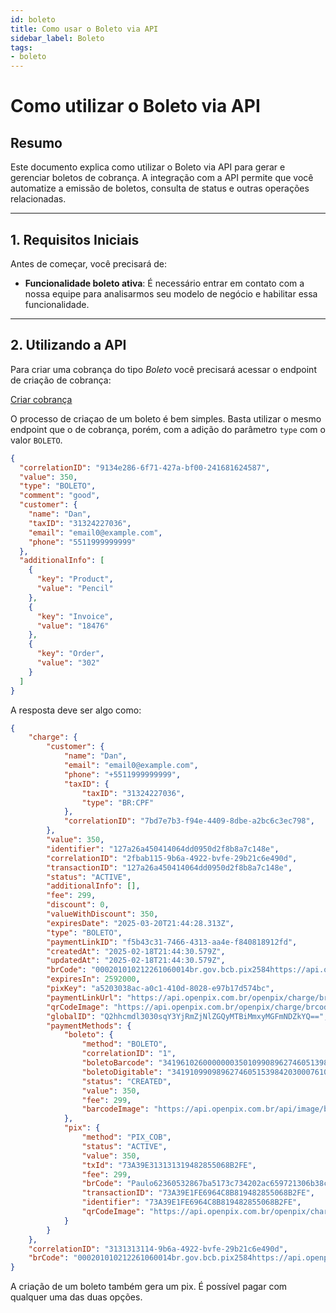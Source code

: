 ```yaml
---
id: boleto
title: Como usar o Boleto via API
sidebar_label: Boleto
tags:
- boleto
---
```


# Como utilizar o Boleto via API

## Resumo

Este documento explica como utilizar o Boleto via API para gerar e gerenciar boletos de cobrança. A integração com a API permite que você automatize a emissão de boletos, consulta de status e outras operações relacionadas.

---

## 1. Requisitos Iniciais

Antes de começar, você precisará de:

- **Funcionalidade boleto ativa**: É necessário entrar em contato com a nossa equipe para analisarmos seu modelo de negócio e habilitar essa funcionalidade.

---

## 2. Utilizando a API

Para criar uma cobrança do tipo *Boleto* você precisará acessar o endpoint de criação de cobrança:

[Criar cobrança](https://developers.openpix.com.br/api#tag/charge/paths/~1api~1v1~1charge/get)

O processo de criaçao de um boleto é bem simples. Basta utilizar o mesmo endpoint que o de cobrança, porém, com a adição do parâmetro `type` com o valor `BOLETO`.

```json
{
  "correlationID": "9134e286-6f71-427a-bf00-241681624587",
  "value": 350,
  "type": "BOLETO",
  "comment": "good",
  "customer": {
    "name": "Dan",
    "taxID": "31324227036",
    "email": "email0@example.com",
    "phone": "5511999999999"
  },
  "additionalInfo": [
    {
      "key": "Product",
      "value": "Pencil"
    },
    {
      "key": "Invoice",
      "value": "18476"
    },
    {
      "key": "Order",
      "value": "302"
    }
  ]
}
```

A resposta deve ser algo como:

```json
{
	"charge": {
		"customer": {
			"name": "Dan",
			"email": "email0@example.com",
			"phone": "+5511999999999",
			"taxID": {
				"taxID": "31324227036",
				"type": "BR:CPF"
			},
			"correlationID": "7bd7e7b3-f94e-4409-8dbe-a2bc6c3ec798",
		},
		"value": 350,
		"identifier": "127a26a450414064dd0950d2f8b8a7c148e",
		"correlationID": "2fbab115-9b6a-4922-bvfe-29b21c6e490d",
		"transactionID": "127a26a450414064dd0950d2f8b8a7c148e",
		"status": "ACTIVE",
		"additionalInfo": [],
		"fee": 299,
		"discount": 0,
		"valueWithDiscount": 350,
		"expiresDate": "2025-03-20T21:44:28.313Z",
		"type": "BOLETO",
		"paymentLinkID": "f5b43c31-7466-4313-aa4e-f840818912fd",
		"createdAt": "2025-02-18T21:44:30.579Z",
		"updatedAt": "2025-02-18T21:44:30.579Z",
		"brCode": "000201010212261060014br.gov.bcb.pix2584https://api.openpix.com.br/openpix/testing?transactionID=867ba5173c734202ac659721306b38c952040000530398654040.015802BR5909LOCALHOST6009Sao Paulo62360532867ba5173c734202ac659721306b38c963044BCA",
		"expiresIn": 2592000,
		"pixKey": "a5203038ac-a0c1-410d-8028-e97b17d574bc",
		"paymentLinkUrl": "https://api.openpix.com.br/openpix/charge/brcode/image/9134e286-6f71-427a-bf00-24168162458",
		"qrCodeImage": "https://api.openpix.com.br/openpix/charge/brcode/image/9134e286-6f71-427a-bf00-241681624586.png",
		"globalID": "Q2hhcmdl3030sqY3YjRmZjNlZGQyMTBiMmxyMGFmNDZkYQ==",
		"paymentMethods": {
			"boleto": {
				"method": "BOLETO",
				"correlationID": "1",
				"boletoBarcode": "34196102600000003501099089627460513984203000",
				"boletoDigitable": "34191099098962746051539842030007610260000000350",
				"status": "CREATED",
				"value": 350,
				"fee": 299,
				"barcodeImage": "https://api.openpix.com.br/api/image/barcode/f5b43c31-7466-4313-aa4e-f83131.png"
			},
			"pix": {
				"method": "PIX_COB",
				"status": "ACTIVE",
				"value": 350,
				"txId": "73A39E313131319482855068B2FE",
				"fee": 299,
				"brCode": "Paulo62360532867ba5173c734202ac659721306b38c963044BCA",
				"transactionID": "73A39E1FE6964C8B819482855068B2FE",
				"identifier": "73A39E1FE6964C8B819482855068B2FE",
				"qrCodeImage": "https://api.openpix.com.br/openpix/charge/brcode/image/f5b43c31-7466-4313-aa4e-f840818912fd.png"
			}
		}
	},
	"correlationID": "3131313114-9b6a-4922-bvfe-29b21c6e490d",
	"brCode": "000201010212261060014br.gov.bcb.pix2584https://api.openpix.com.br/openpix/testing?transactionID=867ba5173c734202ac659721306b38c952040000530398654040.015802BR5909LOCALHOST6009Sao Paulo62360532867ba5173c734202ac659721306b38c963044BCA"
}
```

A criação de um boleto também gera um pix. É possível pagar com qualquer uma das duas opções.



